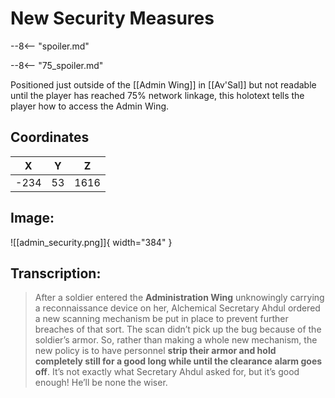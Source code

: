# New Security Measures

--8<-- "spoiler.md"

--8<-- "75_spoiler.md"

Positioned just outside of the [[Admin Wing]] in [[Av'Sal]] but not readable until the player has reached 75% network linkage, this holotext tells the player how to access the Admin Wing.

## Coordinates
| **X** | **Y** | **Z** |
| :---: | :---: | :---: |
| -234 |  53  | 1616 |

## Image:

![[admin_security.png]]{ width="384" }

## Transcription:
> After a soldier entered the **Administration Wing** unknowingly carrying a reconnaissance device on her, Alchemical Secretary Ahdul ordered a new scanning mechanism be put in place to prevent further breaches of that sort. The scan didn’t pick up the bug because of the soldier’s armor. So, rather than making a whole new mechanism, the new policy is to have personnel **strip their armor and hold completely still for a good long while until the clearance alarm goes off**. It’s not exactly what Secretary Ahdul asked for, but it’s good enough! He’ll be none the wiser.
